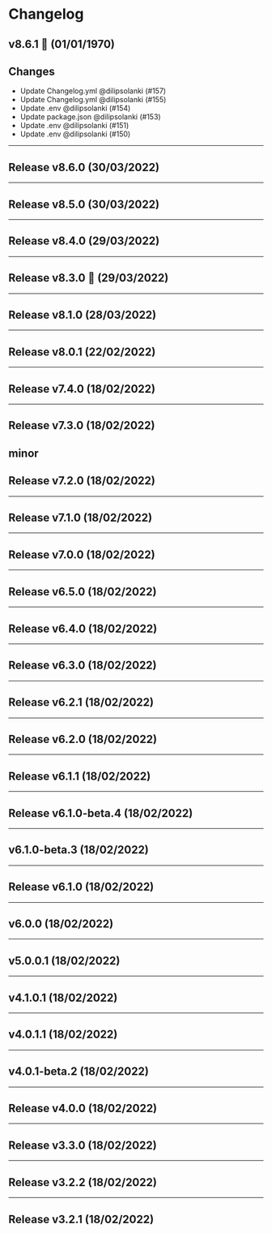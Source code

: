 # Changelog

## v8.6.1 🌈 (01/01/1970)
## Changes
- Update Changelog.yml @dilipsolanki (#157)
- Update Changelog.yml @dilipsolanki (#155)
- Update .env @dilipsolanki (#154)
- Update package.json @dilipsolanki (#153)
- Update .env @dilipsolanki (#151)
- Update .env @dilipsolanki (#150)

---

## Release v8.6.0 (30/03/2022)

---

## Release v8.5.0 (30/03/2022)

---

## Release v8.4.0 (29/03/2022)

---

## Release v8.3.0 🌈 (29/03/2022)

---

## Release v8.1.0 (28/03/2022)

---

## Release v8.0.1 (22/02/2022)

---

## Release v7.4.0 (18/02/2022)

---

## Release v7.3.0 (18/02/2022)
minor
---

## Release v7.2.0 (18/02/2022)

---

## Release v7.1.0 (18/02/2022)

---

## Release v7.0.0 (18/02/2022)

---

## Release v6.5.0 (18/02/2022)

---

## Release v6.4.0 (18/02/2022)

---

## Release v6.3.0 (18/02/2022)

---

## Release v6.2.1 (18/02/2022)

---

## Release v6.2.0 (18/02/2022)

---

## Release v6.1.1 (18/02/2022)

---

## Release v6.1.0-beta.4 (18/02/2022)

---

## v6.1.0-beta.3 (18/02/2022)

---

## Release v6.1.0 (18/02/2022)

---

## v6.0.0 (18/02/2022)

---

## v5.0.0.1 (18/02/2022)

---

## v4.1.0.1 (18/02/2022)

---

## v4.0.1.1 (18/02/2022)

---

## v4.0.1-beta.2 (18/02/2022)

---

## Release v4.0.0 (18/02/2022)

---

## Release v3.3.0 (18/02/2022)

---
## Release v3.2.2 (18/02/2022)
---
## Release v3.2.1 (18/02/2022)
